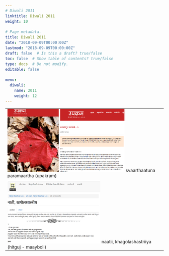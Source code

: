 ```yaml
---
# Diwali 2011
linktitle: Diwali 2011
weight: 10

# Page metadata.
title: Diwali 2011
date: "2018-09-09T00:00:00Z"
lastmod: "2018-09-09T00:00:00Z"
draft: false  # Is this a draft? true/false
toc: false  # Show table of contents? true/false
type: docs  # Do not modify.
editable: false

menu:
  diwali:
    name: 2011
    weight: 12
---
```

<TABLE>
<TR><TD>
<IMG HEIGHT="200px" SRC=../images/upakram_2011diwali_cover.png>
<IMG HEIGHT="200px" SRC=../images/upakram_2011diwali_title.png>
svaarthaatuna paramaartha (upakram)
</TD></TR><TR><TD>
<IMG HEIGHT="200px" SRC=../images/hitguj_2011diwali_title.png>
naatii, khagolashastriiya (hitguj - maayboli)
</TD></TR>
</TABLE>